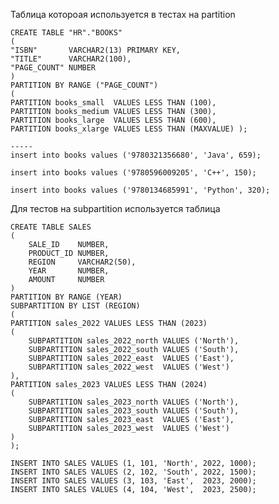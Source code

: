 Таблица котороая используется в тестах на partition

    CREATE TABLE "HR"."BOOKS"
    (
    "ISBN"       VARCHAR2(13) PRIMARY KEY,
    "TITLE"      VARCHAR2(100),
    "PAGE_COUNT" NUMBER
    )
    PARTITION BY RANGE ("PAGE_COUNT")
    (
    PARTITION books_small  VALUES LESS THAN (100),   
    PARTITION books_medium VALUES LESS THAN (300),   
    PARTITION books_large  VALUES LESS THAN (600),   
    PARTITION books_xlarge VALUES LESS THAN (MAXVALUE) );
    
    -----
    insert into books values ('9780321356680', 'Java', 659);
    
    insert into books values ('9780596009205', 'C++', 150);
    
    insert into books values ('9780134685991', 'Python', 320);


Для тестов на subpartition используется таблица 

    CREATE TABLE SALES
    (
        SALE_ID    NUMBER,
        PRODUCT_ID NUMBER,
        REGION     VARCHAR2(50),
        YEAR       NUMBER,
        AMOUNT     NUMBER
    )
    PARTITION BY RANGE (YEAR)
    SUBPARTITION BY LIST (REGION)
    (
    PARTITION sales_2022 VALUES LESS THAN (2023)
    (
        SUBPARTITION sales_2022_north VALUES ('North'),
        SUBPARTITION sales_2022_south VALUES ('South'),
        SUBPARTITION sales_2022_east  VALUES ('East'),
        SUBPARTITION sales_2022_west  VALUES ('West')
    ),
    PARTITION sales_2023 VALUES LESS THAN (2024)
    (
        SUBPARTITION sales_2023_north VALUES ('North'),
        SUBPARTITION sales_2023_south VALUES ('South'),
        SUBPARTITION sales_2023_east  VALUES ('East'),
        SUBPARTITION sales_2023_west  VALUES ('West')
    )
    );

    INSERT INTO SALES VALUES (1, 101, 'North', 2022, 1000);
    INSERT INTO SALES VALUES (2, 102, 'South', 2022, 1500);
    INSERT INTO SALES VALUES (3, 103, 'East',  2023, 2000);
    INSERT INTO SALES VALUES (4, 104, 'West',  2023, 2500);




